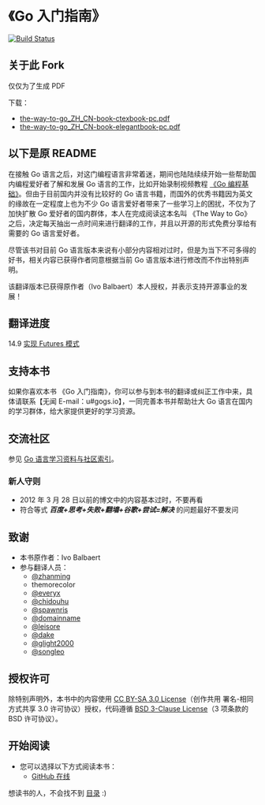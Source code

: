 《Go 入门指南》
===================

[![Build Status](https://ci.annhe.net/api/badges/pandoc-ebook/the-way-to-go_ZH_CN/status.svg)](https://ci.annhe.net/pandoc-ebook/the-way-to-go_ZH_CN)

## 关于此 Fork
仅仅为了生成 PDF

下载：
- [the-way-to-go_ZH_CN-book-ctexbook-pc.pdf](https://panbook.annhe.net/pub/the-way-to-go_ZH_CN-book-ctexbook-pc.pdf)
- [the-way-to-go_ZH_CN-book-elegantbook-pc.pdf](https://panbook.annhe.net/pub/the-way-to-go_ZH_CN-book-elegantbook-pc.pdf)

## 以下是原 README

在接触 Go 语言之后，对这门编程语言非常着迷，期间也陆陆续续开始一些帮助国内编程爱好者了解和发展 Go 语言的工作，比如开始录制视频教程 [《Go 编程基础》](https://github.com/Unknwon/go-fundamental-programming)。但由于目前国内并没有比较好的 Go 语言书籍，而国外的优秀书籍因为英文的缘故在一定程度上也为不少 Go 语言爱好者带来了一些学习上的困扰，不仅为了加快扩散 Go 爱好者的国内群体，本人在完成阅读这本名叫 《The Way to Go》 之后，决定每天抽出一点时间来进行翻译的工作，并且以开源的形式免费分享给有需要的 Go 语言爱好者。

尽管该书对目前 Go 语言版本来说有小部分内容相对过时，但是为当下不可多得的好书，相关内容已获得作者同意根据当前 Go 语言版本进行修改而不作出特别声明。

该翻译版本已获得原作者（Ivo Balbaert）本人授权，并表示支持开源事业的发展！

## 翻译进度

14.9 [实现 Futures 模式](eBook/14.9.md)

## 支持本书

如果你喜欢本书 《Go 入门指南》，你可以参与到本书的翻译或纠正工作中来，具体请联系【无闻 E-mail：u#gogs.io】，一同完善本书并帮助壮大 Go 语言在国内的学习群体，给大家提供更好的学习资源。

## 交流社区

参见 [Go 语言学习资料与社区索引](https://github.com/Unknwon/go-study-index)。

### 新人守则

- 2012 年 3 月 28 日以前的博文中的内容基本过时，不要再看
- 符合等式 ***百度+思考+失败+翻墙+谷歌+尝试=解决*** 的问题最好不要发问

## 致谢

- 本书原作者：Ivo Balbaert
- 参与翻译人员：
	- [@zhanming](https://github.com/zhanming)
	- themorecolor
	- [@everyx](https://github.com/everyx)
	- [@chidouhu](https://github.com/chidouhu)
	- [@spawnris](https://github.com/spawnris)
	- [@domainname](https://github.com/domainname)
	- [@leisore](https://github.com/leisore)
	- [@dake](https://github.com/dake)
	- [@glight2000](https://github.com/glight2000)
	- [@songleo](https://github.com/songleo)

## 授权许可

除特别声明外，本书中的内容使用 [CC BY-SA 3.0 License](http://creativecommons.org/licenses/by-sa/3.0/)（创作共用 署名-相同方式共享 3.0 许可协议）授权，代码遵循 [BSD 3-Clause License](https://github.com/astaxie/build-web-application-with-golang/blob/master/LICENSE.md)（3 项条款的 BSD 许可协议）。

## 开始阅读

- 您可以选择以下方式阅读本书：
  - [GitHub 在线](./eBook/preface.md)

想读书的人，不会找不到 [目录](eBook/directory.md) :)
